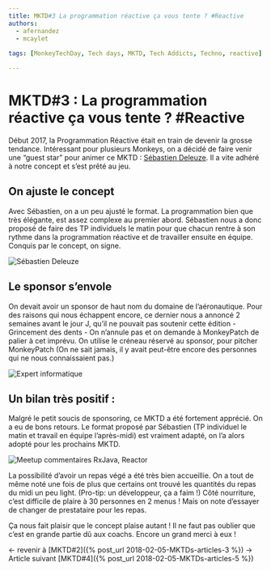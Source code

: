 ```yaml
---
title: MKTD#3 La programmation réactive ça vous tente ? #Reactive
authors: 
  - afernandez
  - mcaylet
  
tags: [MonkeyTechDay, Tech days, MKTD, Tech Addicts, Techno, reactive]

---
```


# MKTD#3 : La programmation réactive ça vous tente ? #Reactive
Début 2017, la Programmation Réactive était en train de devenir la grosse tendance. Intéressant pour plusieurs Monkeys, on a décidé de faire venir une “guest star” pour animer ce MKTD : [Sébastien Deleuze](https://twitter.com/sdeleuze?lang=fr).
Il a vite adhéré à notre concept et s’est prêté au jeu.
<!--more-->

## On ajuste le concept
Avec Sébastien, on a un peu ajusté le format. La programmation bien que très élégante, est assez complexe au premier abord. Sébastien nous a donc proposé de faire des TP individuels le matin pour que chacun rentre à son rythme dans la programmation réactive et de travailler ensuite en équipe. Conquis par le concept, on signe.

![Sébastien Deleuze](https://lh6.googleusercontent.com/1yGQMVs4NjHifBh_7XQXv7pjwWOe2MYNeW6p4aZN5eSs2pPmIFLpLjC-Q44zD1xtvWjnyt-V1GqVTLq4JWxo=w1867-h903)


## Le sponsor s’envole
On devait avoir un sponsor de haut nom du domaine de l’aéronautique. Pour des raisons qui nous échappent encore, ce dernier nous a annoncé 2 semaines avant le jour J, qu’il ne pouvait pas soutenir cette édition - Grincement des dents - On n’annule pas et on demande à MonkeyPatch de palier à cet imprévu. On utilise le créneau réservé au sponsor, pour pitcher MonkeyPatch (On ne sait jamais, il y avait peut-être encore des personnes qui ne nous connaissaient pas.)  

![Expert informatique](https://lh4.googleusercontent.com/lYFPL7DZgTjiDQMvqPoJpZB1aWS7bdba9MFIpsAftTSupxvOOs86PNoTv1Dze9tCYRx-gIFBzDC-ZwuJ7Fp1=w1867-h903)

## Un bilan très positif :
Malgré le petit soucis de sponsoring, ce MKTD a été fortement apprécié. On a eu de bons retours. 
Le format proposé par Sébastien (TP individuel le matin et travail en équipe l’après-midi) est vraiment adapté, on l’a alors adopté pour les prochains MKTD. 

![Meetup commentaires RxJava, Reactor](https://lh4.googleusercontent.com/9_XHRxttCCmIyfuzo6hrve4-6EnxuX2A_isFp2BQvkdXa5s_feg5Li4Kzj5rpXSH_Zlq1YNk2hyb4pO5ulhv=w1867-h903)

La possibilité d’avoir un repas végé a été très bien accueillie. On a tout de même noté une fois de plus que certains ont trouvé les quantités du repas du midi un peu light. (Pro-tip: un développeur, ça a faim !)
Côté nourriture, c’est difficile de plaire à 30 personnes en 2 menus ! Mais on note d’essayer de changer de prestataire pour les repas.

Ça nous fait plaisir que le concept plaise autant ! Il ne faut pas oublier que c’est en grande partie dû aux coachs. Encore un grand merci à eux !

← revenir à [MKTD#2]({% post_url 2018-02-05-MKTDs-articles-3 %}) → Article suivant [MKTD#4]({% post_url 2018-02-05-MKTDs-articles-5 %})



